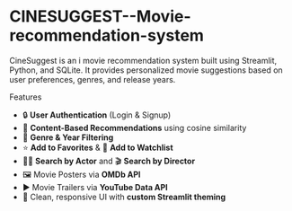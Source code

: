 # CINESUGGEST--Movie-recommendation-system
CineSuggest is an i movie recommendation system built using Streamlit, Python, and SQLite. It provides personalized movie suggestions based on user preferences, genres, and release years.


Features

- 🔒 **User Authentication** (Login & Signup)
- 🎥 **Content-Based Recommendations** using cosine similarity
- 🧠 **Genre & Year Filtering**
- ⭐ **Add to Favorites** & 📌 **Add to Watchlist**
- 👩‍🎤 **Search by Actor** and 🎬 **Search by Director**
- 🖼️ Movie Posters via **OMDb API**
- ▶️ Movie Trailers via **YouTube Data API**
- 🎨 Clean, responsive UI with **custom Streamlit theming**



